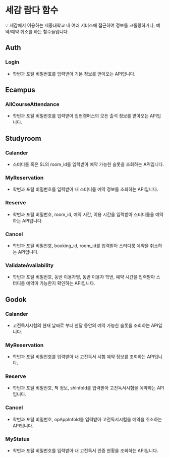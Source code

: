 # 세감 람다 함수

<aside>
💡 세감에서 이용하는 세종대학교 내 여러 서비스에 접근하여 정보를 크롤링하거나, 예약/예약 취소를 하는 함수들입니다.

</aside>

## Auth

### Login

- 학번과 포털 비밀번호를 입력받아 기본 정보를 받아오는 API입니다.

## Ecampus

### AllCourseAttendance

- 학번과 포털 비밀번호를 입력받아 집현캠퍼스의 모든 출석 정보를 받아오는 API입니다.

## Studyroom

### Calander

- 스터디룸 혹은 SL의 room_id를 입력받아 예약 가능한 슬롯을 조회하는 API입니다.

### MyReservation

- 학번과 포털 비밀번호를 입력받아 내 스터디룸 예약 정보를 조회하는 API입니다.

### Reserve

- 학번과 포털 비밀번호, room_id, 예약 시간, 이용 시간을 입력받아 스터디룸을 예약하는 API입니다.

### Cancel

- 학번과 포털 비밀번호, booking_id, room_id를 입력받아 스터디룸 예약을 취소하는 API입니다.

### ValidateAvailability

- 학번과 포털 비밀번호, 동반 이용자명, 동반 이용자 학번, 예약 시간을 입력받아 스터디룸 예약이 가능한지 확인하는 API입니다.

## Godok

### Calander

- 고전독서시험의 현재 날짜로 부터 한달 동안의 예약 가능한 슬롯을 조회하는 API입니다.

### MyReservation

- 학번과 포털 비밀번호를 입력받아 내 고전독서 시험 예약 정보를 조회하는 API입니다.

### Reserve

- 학번과 포털 비밀번호, 책 정보, shInfoId를 입력받아 고전독서시험을 예약하는 API입니다.

### Cancel

- 학번과 포털 비밀번호, opAppInfoId를 입력받아 고전독서시험을 예약을 취소하는 API입니다.

### MyStatus

- 학번과 포털 비밀번호를 입력받아 내 고전독서 인증 현황을 조회하는 API입니다.
